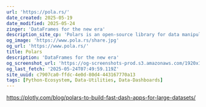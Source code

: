 ```yaml
---
url: 'https://pola.rs/'
date_created: 2025-05-19
date_modified: 2025-05-24
zinger: 'DataFrames for the new era'
description_site_cp: 'Polars is an open-source library for data manipulation, known for being one of the fastest data processing solutions on a single machine. It features a well-structured, typed API that is both expressive and easy to use.'
og_image: 'https://www.pola.rs/share.jpg'
og_url: 'https://www.pola.rs/'
title: Polars
description: 'DataFrames for the new era'
og_screenshot_url: 'https://og-screenshots-prod.s3.amazonaws.com/1920x1080/80/false/298637fc2e5bf33981b6429dd8dc6f28a9a5f840687328ce68a6e82c6c2ea2c5.jpeg'
og_last_fetch: '2025-05-24T07:49:59.119Z'
site_uuid: c7907ca0-ffdc-4e0d-80d4-443167770a13
tags: [Python-Ecosystem, Data-Utilities, Data-Dashboards]
---
```


https://plotly.com/blog/polars-to-build-fast-dash-apps-for-large-datasets/